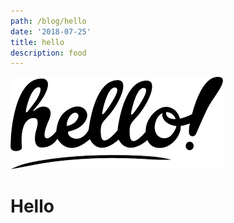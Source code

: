 ```yaml
---
path: /blog/hello
date: '2018-07-25'
title: hello
description: food
---
```

![](/static/assets/images.png)

# Hello

